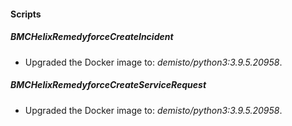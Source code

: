 
#### Scripts
##### BMCHelixRemedyforceCreateIncident
- Upgraded the Docker image to: *demisto/python3:3.9.5.20958*.
##### BMCHelixRemedyforceCreateServiceRequest
- Upgraded the Docker image to: *demisto/python3:3.9.5.20958*.